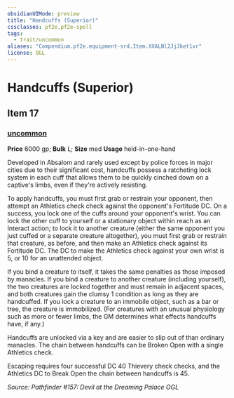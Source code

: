 ```yaml
---
obsidianUIMode: preview
title: "Handcuffs (Superior)"
cssclasses: pf2e,pf2e-spell
tags:
  - trait/uncommon
aliases: "Compendium.pf2e.equipment-srd.Item.XXALNl2JjJket1vr"
license: OGL
---
```

# Handcuffs (Superior)
## Item 17
### [uncommon](uncommon.md "Uncommon Rarity Trait")


**Price** 6000 gp; 
**Bulk** L; **Size** med
**Usage** held-in-one-hand

Developed in Absalom and rarely used except by police forces in major cities due to their significant cost, handcuffs possess a ratcheting lock system in each cuff that allows them to be quickly cinched down on a captive's limbs, even if they're actively resisting.

To apply handcuffs, you must first grab or restrain your opponent, then attempt an Athletics check check against the opponent's Fortitude DC. On a success, you lock one of the cuffs around your opponent's wrist. You can lock the other cuff to yourself or a stationary object within reach as an Interact action; to lock it to another creature (either the same opponent you just cuffed or a separate creature altogether), you must first grab or restrain that creature, as before, and then make an Athletics check against its Fortitude DC. The DC to make the Athletics check against your own wrist is 5, or 10 for an unattended object.

If you bind a creature to itself, it takes the same penalties as those imposed by manacles. If you bind a creature to another creature (including yourself), the two creatures are locked together and must remain in adjacent spaces, and both creatures gain the clumsy 1 condition as long as they are handcuffed. If you lock a creature to an immobile object, such as a bar or tree, the creature is immobilized. (For creatures with an unusual physiology such as more or fewer limbs, the GM determines what effects handcuffs have, if any.)

Handcuffs are unlocked via a key and are easier to slip out of than ordinary manacles. The chain between handcuffs can be Broken Open with a single Athletics check.

Escaping requires four successful DC 40 Thievery check checks, and the Athletics DC to Break Open the chain between handcuffs is 45.

*Source: Pathfinder #157: Devil at the Dreaming Palace*
*OGL*